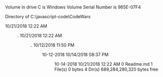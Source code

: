  Volume in drive C is Windows
 Volume Serial Number is 965E-07F4

 Directory of C:\javascript-code\CodeWars

10/21/2018  12:22 AM    <DIR>          .
10/21/2018  12:22 AM    <DIR>          ..
10/12/2018  11:50 PM    <DIR>          10-12-2018
10/14/2018  08:37 PM    <DIR>          10-14-2018
10/21/2018  12:22 AM                 0 Readme.md
               1 File(s)              0 bytes
               4 Dir(s)  689,284,280,320 bytes free
